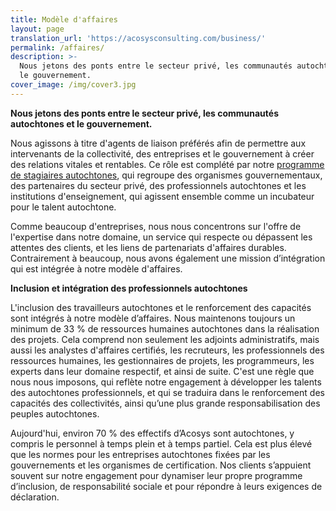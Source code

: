 ```yaml
---
title: Modèle d'affaires
layout: page
translation_url: 'https://acosysconsulting.com/business/'
permalink: /affaires/
description: >-
  Nous jetons des ponts entre le secteur privé, les communautés autochtones et
  le gouvernement.
cover_image: /img/cover3.jpg
---
```

**Nous jetons des ponts entre le secteur privé, les communautés autochtones et le gouvernement.**

Nous agissons à titre d'agents de liaison préférés afin de permettre aux intervenants de la collectivité, des entreprises et le gouvernement à créer des relations vitales et rentables. Ce rôle est complété par notre [programme de stagiaires autochtones](/stages), qui regroupe des organismes gouvernementaux, des partenaires du secteur privé, des professionnels autochtones et les institutions d'enseignement, qui agissent ensemble comme un incubateur pour le talent autochtone.

Comme beaucoup d'entreprises, nous nous concentrons sur l'offre de l'expertise dans notre domaine, un service qui respecte ou dépassent les attentes des clients, et les liens de partenariats d'affaires durables. Contrairement à beaucoup, nous avons également une mission d’intégration qui est intégrée à notre modèle d'affaires.

**Inclusion et intégration des professionnels autochtones**

L'inclusion des travailleurs autochtones et le renforcement des capacités sont intégrés à notre modèle d’affaires. Nous maintenons toujours un minimum de 33 % de ressources humaines autochtones dans la réalisation des projets. Cela comprend non seulement les adjoints administratifs, mais aussi les analystes d'affaires certifiés, les recruteurs, les professionnels des ressources humaines, les gestionnaires de projets, les programmeurs, les experts dans leur domaine respectif, et ainsi de suite. C'est une règle que nous nous imposons, qui reflète notre engagement à développer les talents des autochtones professionnels, et qui se traduira dans le renforcement des capacités des collectivités, ainsi qu’une plus grande responsabilisation des peuples autochtones.

Aujourd'hui, environ 70 % des effectifs d’Acosys sont autochtones, y compris le personnel à temps plein et à temps partiel. Cela est plus élevé que les normes pour les entreprises autochtones fixées par les gouvernements et les organismes de certification. Nos clients s’appuient souvent sur notre engagement pour dynamiser leur propre programme d’inclusion, de responsabilité sociale et pour répondre à leurs exigences de déclaration.
